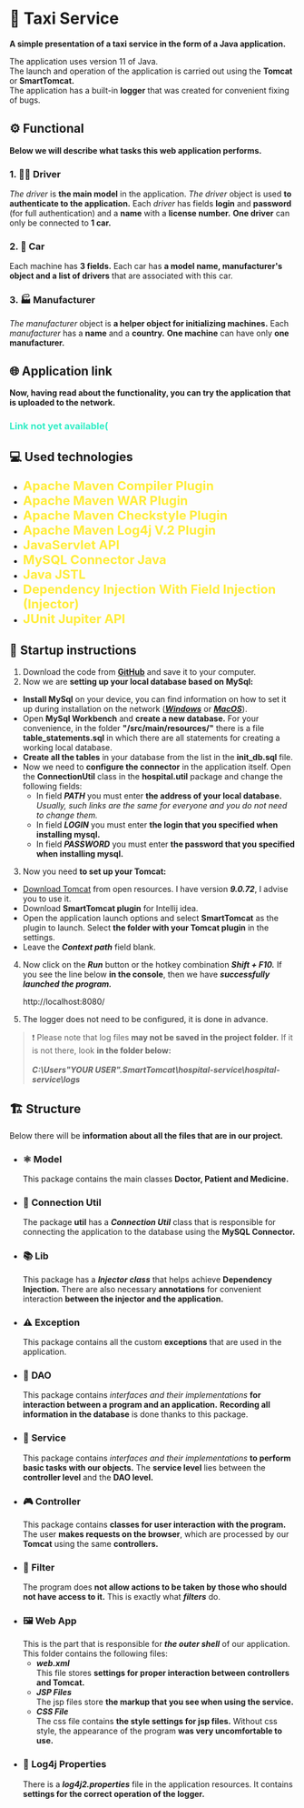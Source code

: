 # 🚖 Taxi Service
**A simple presentation of a taxi service in the form of a Java application.**

The application uses version 11 of Java.</br>
The launch and operation of the application is carried out using the **Tomcat** or **SmartTomcat.**</br>
The application has a built-in **logger** that was created for convenient fixing of bugs.</br>

## ⚙️ Functional  

**Below we will describe what tasks this web application performs.**

### 1. 👱‍♂️ Driver

*The driver* is **the main model** in the application.
*The driver* object is used **to authenticate to the application.** 
Each *driver* has fields **login** and **password** (for full authentication) and a **name** with a **license number.**
**One driver** can only be connected to **1 car.**

### 2. 🚗 Car

Each machine has **3 fields.**
Each car has **a model name, manufacturer's object and a list of drivers** that are associated with this car.

### 3. 🏭 Manufacturer

*The manufacturer* object is **a helper object for initializing machines.**
Each *manufacturer* has a **name** and a **country.**
**One machine** can have only **one manufacturer.**

## 🌐 Application link
**Now, having read about the functionality, you can try the application that is uploaded to the network.**

### <a style="color:#30edc5; text-decoration: none;" href="">Link not yet available(<a/>
## 💻 Used technologies
+ <a style="color:#ffed3a; text-decoration: none; font-size: 22px; font-weight: bold;" href="https://blogs.apache.org/maven/entry/apache-maven-compiler-plugin-version">Apache Maven Compiler Plugin</a>
+ <a style="color:#ffed3a; text-decoration: none; font-size: 22px; font-weight: bold;" href="https://mvnrepository.com/artifact/org.apache.maven.plugins/maven-war-plugin/3.3.2">Apache Maven WAR Plugin</a>
+ <a style="color:#ffed3a; text-decoration: none; font-size: 22px; font-weight: bold;" href="https://blogs.apache.org/maven/entry/apache-maven-checkstyle-plugin-version1">Apache Maven Checkstyle Plugin</a>
+ <a style="color:#ffed3a; text-decoration: none; font-size: 22px; font-weight: bold;" href="https://mvnrepository.com/artifact/org.apache.logging.log4j/log4j-core/2.19.0">Apache Maven Log4j V.2 Plugin</a>
+ <a style="color:#ffed3a; text-decoration: none; font-size: 22px; font-weight: bold;" href="https://mvnrepository.com/artifact/javax.servlet/javax.servlet-api/4.0.1">JavaServlet API</a>
+ <a style="color:#ffed3a; text-decoration: none; font-size: 22px; font-weight: bold;" href="https://mvnrepository.com/artifact/mysql/mysql-connector-java/8.0.22">MySQL Connector Java</a>
+ <a style="color:#ffed3a; text-decoration: none; font-size: 22px; font-weight: bold;" href="https://mvnrepository.com/artifact/javax.servlet/jstl/1.2">Java JSTL</a>
+ <a style="color:#ffed3a; text-decoration: none; font-size: 22px; font-weight: bold;" href="https://www.tutorialspoint.com/guice/guice_field_injection.htm#:~:text=Injection%20is%20a%20process%20of,the%20field%20of%20an%20object.">Dependency Injection With Field Injection (Injector)</a>
+ <a style="color:#ffed3a; text-decoration: none; font-size: 22px; font-weight: bold;" href="https://mvnrepository.com/artifact/org.junit.jupiter/junit-jupiter-api/5.9.2">JUnit Jupiter API</a>

## 🔧 Startup instructions
1. Download the code from <a href="">**GitHub**</a> and save it to your computer.
2. Now we are **setting up your local database based on MySql:**
  - **Install MySql** on your device, you can find information on how to set it up during installation on the network
    (<a href="https://dev.mysql.com/downloads/installer/">***Windows***</a> or <a href="https://dev.mysql.com/doc/refman/8.0/en/macos-installation.html">***MacOS***</a>).
  - Open **MySql Workbench** and **create a new database.** For your convenience, in the folder **"/src/main/resources/"** there is a file **table_statements.sql** in which there are all statements for creating a working local database.
  - **Create all the tables** in your database from the list in the **init_db.sql** file.
  - Now we need to **configure the connector** in the application itself.
    Open the **ConnectionUtil** class in the **hospital.util** package and change the following fields:
    - In field ***PATH*** you must enter **the address of your local database.**
      *Usually, such links are the same for everyone and you do not need to change them.*
    - In field ***LOGIN*** you must enter **the login that you specified when installing mysql.**
    - In field ***PASSWORD*** you must enter **the password that you specified when installing mysql.**
3. Now you need **to set up your Tomcat:**
  - <a href="https://tomcat.apache.org/download-90.cgi#9.0.72">Download Tomcat</a> from open resources. I have version ***9.0.72***, I advise you to use it.
  - Download **SmartTomcat plugin** for Intellij idea.
  - Open the application launch options and select **SmartTomcat** as the plugin to launch.
    Select **the folder with your Tomcat plugin** in the settings.
  - Leave the ***Context path*** field blank.
4. Now click on the ***Run*** button or the hotkey combination ***Shift + F10.***
   If you see the line below **in the console**, then we have ***successfully launched the program.***


    http://localhost:8080/

5. The logger does not need to be configured, it is done in advance.
>❗ Please note that log files **may not be saved in the project folder.** If it is not there, look **in the folder below:** <br><br>
> ***C:\Users\"YOUR USER"\.SmartTomcat\hospital-service\hospital-service\logs***

## 🏗️ Structure

Below there will be **information about all the files that are in our project.**

- ### ⚛️ Model
  This package contains the main classes **Doctor, Patient and Medicine.**
- ### 🔗 Connection Util
  The package **util** has a ***Connection Util*** class that is responsible for connecting the application to the database using the **MySQL Connector.**
- ### 📚 Lib
  This package has a ***Injector class*** that helps achieve **Dependency Injection.**
  There are also necessary **annotations** for convenient interaction **between the injector and the application.**
- ### ⚠️ Exception
  This package contains all the custom **exceptions** that are used in the application.
- ### 💾 DAO
  This package contains *interfaces and their implementations* **for interaction between a program and an application.**
  **Recording all information in the database** is done thanks to this package.
- ### 🔧 Service
  This package contains *interfaces and their implementations* **to perform basic tasks with our objects.**
  The **service level** lies between the **controller level** and the **DAO level.**
- ### 🎮 Controller
  This package contains **classes for user interaction with the program.**
  The user **makes requests on the browser**, which are processed by our **Tomcat** using the same **controllers.**
- ### 🚫 Filter
  The program does **not allow actions to be taken by those who should not have access to it.**
  This is exactly what ***filters*** do.
- ### 🖼️ Web App
  This is the part that is responsible for ***the outer shell*** of our application.
  This folder contains the following files:
    - ***web.xml***</br>
      This file stores **settings for proper interaction between controllers and Tomcat.**
    - ***JSP Files***</br>
      The jsp files store **the markup that you see when using the service.**
    - ***CSS File***</br>
      The css file contains **the style settings for jsp files.**
      Without css style, the appearance of the program **was very uncomfortable to use.**
- ### 📝 Log4j Properties
  There is a ***log4j2.properties*** file in the application resources.
  It contains **settings for the correct operation of the logger.**

